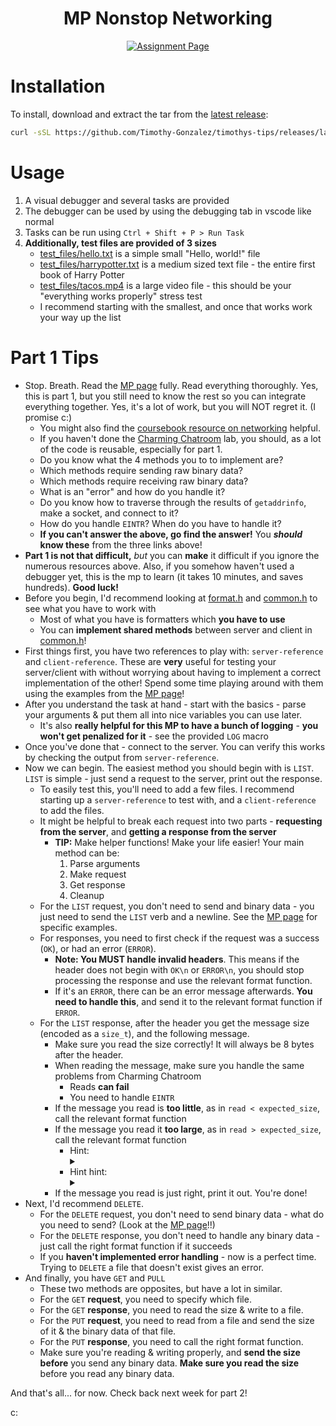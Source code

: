 <div align = center>

# MP Nonstop Networking

[![Assignment Page](https://img.shields.io/badge/Assignment-Nonstop_Networking-magenta?style=for-the-badge)](https://cs341.cs.illinois.edu/assignments/networking_mp.html)

</div>

# Installation

To install, download and extract the tar from the [latest release](https://github.com/Timothy-Gonzalez/timothys-tips/releases/latest):

```sh
curl -sSL https://github.com/Timothy-Gonzalez/timothys-tips/releases/latest/download/cs341-mp-nonstop-networking.tar | tar -xv
```

# Usage

1. A visual debugger and several tasks are provided
2. The debugger can be used by using the debugging tab in vscode like normal
3. Tasks can be run using `Ctrl + Shift + P > Run Task`
4. **Additionally, test files are provided of 3 sizes**
   - [test_files/hello.txt](test_files/hello.txt) is a simple small "Hello, world!" file
   - [test_files/harrypotter.txt](test_files/harrypotter.txt) is a medium sized text file - the entire first book of Harry Potter
   - [test_files/tacos.mp4](test_files/tacos.mp4) is a large video file - this should be your "everything works properly" stress test
   - I recommend starting with the smallest, and once that works work your way up the list

# Part 1 Tips

- Stop. Breath. Read the [MP page](https://cs341.cs.illinois.edu/assignments/networking_mp.html) fully.
  Read everything thoroughly. Yes, this is part 1, but you still need to know the rest so you can integrate everything together.
  Yes, it's a lot of work, but you will NOT regret it. (I promise c:)
  - You might also find the [coursebook resource on networking](https://cs341.cs.illinois.edu/coursebook/Networking) helpful.
  - If you haven't done the [Charming Chatroom](https://cs341.cs.illinois.edu/assignments/charming_chatroom.html) lab,
    you should, as a lot of the code is reusable, especially for part 1.
  - Do you know what the 4 methods you to to implement are?
  - Which methods require sending raw binary data?
  - Which methods require receiving raw binary data?
  - What is an "error" and how do you handle it?
  - Do you know how to traverse through the results of `getaddrinfo`, make a socket, and connect to it?
  - How do you handle `EINTR`? When do you have to handle it?
  - **If you can't answer the above, go find the answer!** You **_should_ know these** from the three links above!
- **Part 1 is not that difficult,** _but_ you can **make** it difficult if you ignore the numerous resources above.
  Also, if you somehow haven't used a debugger yet, this is the mp to learn (it takes 10 minutes, and saves hundreds). **Good luck!**
- Before you begin, I'd recommend looking at [format.h](format.h) and [common.h](common.h) to see what you have to work with
  - Most of what you have is formatters which **you have to use**
  - You can **implement shared methods** between server and client in [common.h](common.h)!
- First things first, you have two references to play with: `server-reference` and `client-reference`.
  These are **very** useful for testing your server/client with without worrying about having to implement a correct implementation of the other!
  Spend some time playing around with them using the examples from the [MP page](https://cs341.cs.illinois.edu/assignments/networking_mp.html)!
- After you understand the task at hand - start with the basics - parse your arguments & put them all into nice variables you can use later.
  - It's also **really helpful for this MP to have a bunch of logging** - **you won't get penalized for it** - see the provided `LOG` macro
- Once you've done that - connect to the server. You can verify this works by checking the output from `server-reference`.
- Now we can begin. The easiest method you should begin with is `LIST`.
  `LIST` is simple - just send a request to the server, print out the response.
  - To easily test this, you'll need to add a few files.
    I recommend starting up a `server-reference` to test with, and a `client-reference` to add the files.
  - It might be helpful to break each request into two parts - **requesting from the server**, and **getting a response from the server**
    - **TIP:** Make helper functions! Make your life easier! Your main method can be:
      1. Parse arguments
      2. Make request
      3. Get response
      4. Cleanup
  - For the `LIST` request, you don't need to send and binary data - you just need to send the `LIST` verb and a newline.
    See the [MP page](https://cs341.cs.illinois.edu/assignments/networking_mp.html) for specific examples.
  - For responses, you need to first check if the request was a success (`OK`), or had an error (`ERROR`).
    - **Note: You MUST handle invalid headers**. This means if the header does not begin with `OK\n` or `ERROR\n`,
      you should stop processing the response and use the relevant format function.
    - If it's an `ERROR`, there can be an error message afterwards.
      **You need to handle this**, and send it to the relevant format function if `ERROR`.
  - For the `LIST` response, after the header you get the message size (encoded as a `size_t`), and the following message.
    - Make sure you read the size correctly! It will always be 8 bytes after the header.
    - When reading the message, make sure you handle the same problems from Charming Chatroom
      - Reads **can fail**
      - You need to handle `EINTR`
    - If the message you read is **too little**, as in `read < expected_size`, call the relevant format function
    - If the message you read it **too large**, as in `read > expected_size`, call the relevant format function
      - Hint: <details><summary></summary>
        If you only ever request `expected_size` bytes, read will only give you that many. How can you check if the server sent more data?
        </details>
      - Hint hint: <details><summary></summary>
        What happens when we request `expected_size + 1` bytes?
        </details>
    - If the message you read is just right, print it out. You're done!
- Next, I'd recommend `DELETE`.
  - For the `DELETE` request, you don't need to send binary data - what do you need to send? (Look at the [MP page](https://cs341.cs.illinois.edu/assignments/networking_mp.html)!!)
  - For the `DELETE` response, you don't need to handle any binary data - just call the right format function if it succeeds
  - If you **haven't implemented error handling** - now is a perfect time. Trying to `DELETE` a file that doesn't exist gives an error.
- And finally, you have `GET` and `PULL`
  - These two methods are opposites, but have a lot in similar.
  - For the `GET` **request**, you need to specify which file.
  - For the `GET` **response**, you need to read the size & write to a file.
  - For the `PUT` **request**, you need to read from a file and send the size of it & the binary data of that file.
  - For the `PUT` **response**, you need to call the right format function.
  - Make sure you're reading & writing properly, and **send the size before** you send any binary data.
    **Make sure you read the size** before you read any binary data.

And that's all... for now. Check back next week for part 2!

c:
